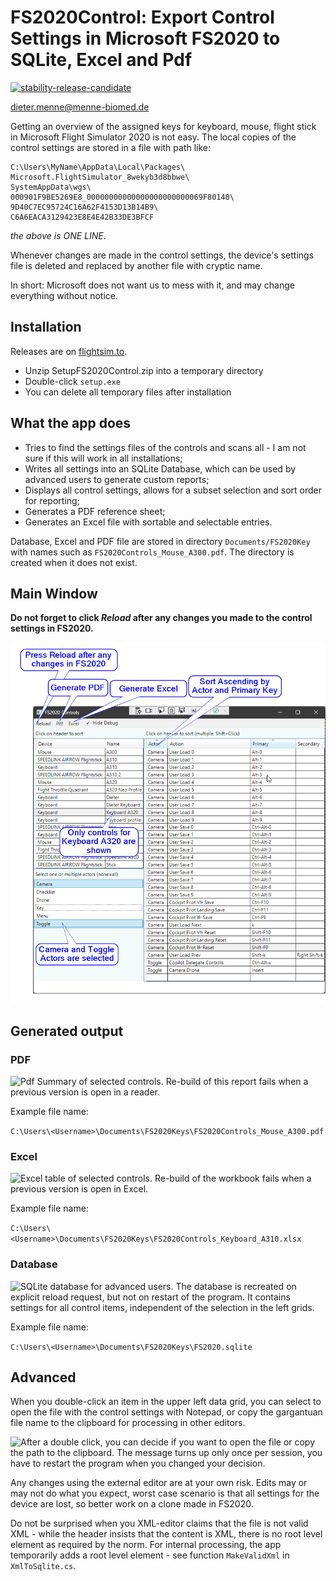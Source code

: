 # FS2020Control: Export Control Settings in Microsoft FS2020 to SQLite, Excel and Pdf

[![stability-release-candidate](https://img.shields.io/badge/stability-pre--release-48c9b0.svg)](https://github.com/mkenney/software-guides/blob/master/STABILITY-BADGES.md#release-candidate)

[dieter.menne\@menne-biomed.de](mailto:dieter.menne@menne-biomed.de)


Getting an overview of the assigned keys for keyboard, mouse, flight stick in Microsoft 
Flight Simulator 2020 is not easy. The local copies of the control settings are stored 
in a file with path like:

    C:\Users\MyName\AppData\Local\Packages\
    Microsoft.FlightSimulator_8wekyb3d8bbwe\
    SystemAppData\wgs\
    000901F9BE5269E8_00000000000000000000000069F80140\
    9D40C7EC95724C16A62F4153D13B14B9\
    C6A6EACA3129423E8E4E42B33DE3BFCF

*the above is ONE LINE*. 

Whenever changes are made in the control settings, the device's settings file is deleted and 
replaced by another file with cryptic name.

In short: Microsoft does not want us to mess with it, and may change everything without notice.

## Installation

Releases are on [flightsim.to](https://flightsim.to/d/dmenne/fs2020-control).

- Unzip SetupFS2020Control.zip into a temporary directory
- Double-click `setup.exe`
- You can delete all temporary files after installation


## What the app does

-   Tries to find the settings files of the controls and scans all - I am not sure if this will work in all installations;
-   Writes all settings into an SQLite Database, which can be used by advanced users to generate custom reports;
-   Displays all control settings, allows for a subset selection and sort order for reporting;
-   Generates a PDF reference sheet;
-   Generates an Excel file with sortable and selectable entries.

Database, Excel and PDF file are stored in directory `Documents/FS2020Key` 
with names such as `FS2020Controls_Mouse_A300.pdf`. The directory is created when it does not exist.


## Main Window

**Do not forget to click *Reload* after any changes you made to the control settings in FS2020.**

![FS2020 Main Window. By default, debug items are hidden.](png/FS2020App.png)

## Generated output

### PDF

![Pdf Summary of selected controls. Re-build of this report fails when a 
previous version is open in a reader.](png/FS2020Pdf.png)

Example file name:

`C:\Users\<Username>\Documents\FS2020Keys\FS2020Controls_Mouse_A300.pdf`

### Excel

![Excel table of selected controls. Re-build of the workbook fails when a 
previous version is open in Excel.](png/FS2020Excel.png)

Example file name: 

`C:\Users\<Username>\Documents\FS2020Keys\FS2020Controls_Keyboard_A310.xlsx`

### Database

![SQLite database for advanced users. The database is recreated on explicit 
reload request, but not on restart of the program. It contains settings for all 
control items, independent of the selection in the left grids.](png/FS2020SQLite.png)

Example file name: 

`C:\Users\<Username>\Documents\FS2020Keys\FS2020.sqlite`

## Advanced 

When you double-click an item in the upper left data grid, you can select to open the file 
with the control settings with Notepad, or copy the gargantuan file name to the clipboard 
for processing in other editors. 


![After a double click, you can decide if you want to open the file or copy the path to the clipboard. 
The message turns up only once per session, 
you have to restart the program when you changed your decision.](png/FS2020DoubleClick.png)

Any changes using the external editor are at your own risk. Edits may or may not 
do what you expect, worst case scenario is that all settings for the device are lost, 
so better work on a clone made in FS2020.

Do not be surprised when you XML-editor claims that the file is not valid XML - 
while the header insists that the content is XML, there is no root level element as 
required by the norm. For internal processing, the app temporarily adds a root 
level element - see function `MakeValidXml` in `XmlToSqlite.cs`.

